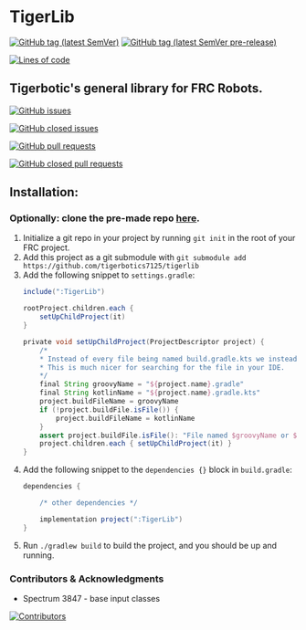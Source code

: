 # TigerLib

[![GitHub tag (latest SemVer)](https://img.shields.io/github/v/tag/Tigerbotics7125/TigerLib?color=success&label=Latest&style=plastic)](https://github.com/Tigerbotics7125/TigerLib/releases)
[![GitHub tag (latest SemVer pre-release)](https://img.shields.io/github/v/tag/Tigerbotics7125/TigerLib?color=important&include_prereleases&label=Pre-release&style=plastic)](https://github.com/Tigerbotics7125/TigerLib/releases)

[![Lines of code](https://img.shields.io/tokei/lines/github/tigerbotics7125/TigerLib?style=plastic)](#)

## Tigerbotic's general library for FRC Robots.


[![GitHub issues](https://img.shields.io/github/issues/Tigerbotics7125/TigerLib?style=plastic)](https://github.com/Tigerbotics7125/TigerLib/issues?q=is%3Aissue+is%3Aopen)

[![GitHub closed issues](https://img.shields.io/github/issues-closed-raw/Tigerbotics7125/TigerLib?style=plastic)](https://github.com/Tigerbotics7125/TigerLib/issues?q=is%3Aissue+is%3Aclosed)

[![GitHub pull requests](https://img.shields.io/github/issues-pr/Tigerbotics7125/TigerLib?style=plastic)](https://github.com/Tigerbotics7125/TigerLib/pulls?q=is%3Apr+is%3Aopen)

[![GitHub closed pull requests](https://img.shields.io/github/issues-pr-closed-raw/Tigerbotics7125/TigerLib?style=plastic)](https://github.com/Tigerbotics7125/TigerLib/pulls?q=is%3Apr+is%3Aclosed)

## Installation:

### Optionally: clone the pre-made repo [here](https://github.com/Tigerbotics7125/TigerLibTemplate/).



1. Initialize a git repo in your project by running `git init` in the root of your FRC project.
1. Add this project as a git submodule with `git submodule add https://github.com/tigerbotics7125/tigerlib`
1. Add the following snippet to `settings.gradle`:
    ```groovy
    include(":TigerLib")

    rootProject.children.each {
        setUpChildProject(it)
    }

    private void setUpChildProject(ProjectDescriptor project) {
        /*
        * Instead of every file being named build.gradle.kts we instead use the name ${project.name}.gradle.kts.
        * This is much nicer for searching for the file in your IDE.
        */
        final String groovyName = "${project.name}.gradle"
        final String kotlinName = "${project.name}.gradle.kts"
        project.buildFileName = groovyName
        if (!project.buildFile.isFile()) {
            project.buildFileName = kotlinName
        }
        assert project.buildFile.isFile(): "File named $groovyName or $kotlinName must exist."
        project.children.each { setUpChildProject(it) }
    }
    ```
1. Add the following snippet to the `dependencies {}` block in `build.gradle`:
    ```groovy
    dependencies {

        /* other dependencies */

        implementation project(":TigerLib")
    }
    ```
1. Run `./gradlew build` to build the project, and you should be up and running.

### Contributors & Acknowledgments
* Spectrum 3847 - base input classes

[![Contributors](https://contrib.rocks/image?repo=Tigerbotics7125/TigerLib)](https://github.com/Tigerbotics7125/TigerLib/graphs/contributors)
